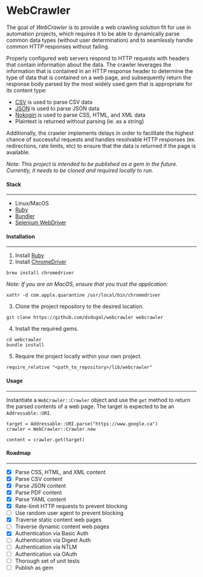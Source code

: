 # WebCrawler
The goal of *WebCrawler* is to provide a web crawling solution fit for use in automation projects, which requires it to be able to dynamically parse common data types (without user determination) and to seamlessly handle common HTTP responses without failing.

Properly configured web servers respond to HTTP requests with headers that contain information about the data. The crawler leverages the information that is contained in an HTTP response header to determine the type of data that is contained on a web page, and subsequently return the response body parsed by the most widely used gem that is appropriate for its content type:

- [CSV](https://github.com/ruby/csv) is used to parse CSV data
- [JSON](https://github.com/flori/json) is used to parse JSON data
- [Nokogiri](https://github.com/sparklemotion/nokogiri) is used to parse CSS, HTML, and XML data
- Plaintext is returned without parsing (ie. as a string)

Additionally, the crawler implements delays in order to facilitate the highest chance of successful requests and handles resolvable HTTP responses (ex. redirections, rate limits, etc) to ensure that the data is returned if the page is available.

*Note: This project is intended to be published as a gem in the future. Currently, it needs to be cloned and required locally to run.*

#### Stack
------------
- Linux/MacOS
- [Ruby](https://www.ruby-lang.org/en/)
- [Bundler](https://bundler.io/)
- [Selenium WebDriver](https://www.selenium.dev/documentation/webdriver)

#### Installation
------------
1. Install [Ruby](https://www.ruby-lang.org/en/documentation/installation/)
2. Install [ChromeDriver](https://sites.google.com/chromium.org/driver/downloads)
```
brew install chromedriver
```
*Note: If you are on MacOS, ensure that you trust the application:*
```
xattr -d com.apple.quarantine /usr/local/bin/chromedriver
```
3. Clone the project repository to the desired location.
```
git clone https://github.com/dsdugal/webcrawler webcrawler
```
4. Install the required gems.
```
cd webcrawler
bundle install
```
5. Require the project locally within your own project.
```
require_relative "<path_to_repository>/lib/webcrawler"
```

#### Usage
------------
Instantiate a `WebCrawler::Crawler` object and use the `get` method to return the parsed contents of a web page. The target is expected to be an `Addressable::URI`.
```
target = Addressable::URI.parse("https://www.google.ca")
crawler = WebCrawler::Crawler.new

content = crawler.get(target)
```

#### Roadmap
------------
- [x] Parse CSS, HTML, and XML content
- [x] Parse CSV content
- [x] Parse JSON content
- [x] Parse PDF content
- [x] Parse YAML content
- [x] Rate-limit HTTP requests to prevent blocking
- [ ] Use random user agent to prevent blocking
- [x] Traverse static content web pages
- [ ] Traverse dynamic content web pages
- [x] Authentication via Basic Auth
- [ ] Authentication via Digest Auth
- [ ] Authentication via NTLM
- [ ] Authentication via OAuth
- [ ] Thorough set of unit tests
- [ ] Publish as gem
